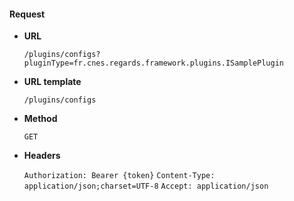 #### Request

* **URL**

  `/plugins/configs?pluginType=fr.cnes.regards.framework.plugins.ISamplePlugin`

* **URL template**

  `/plugins/configs`

* **Method**

  `GET`

* **Headers**

  `Authorization: Bearer {token}`
  `Content-Type: application/json;charset=UTF-8`
  `Accept: application/json`
